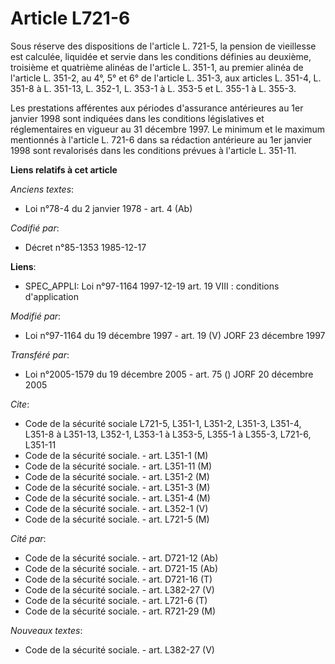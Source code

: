 # Article L721-6

Sous réserve des dispositions de l'article L. 721-5, la pension de vieillesse est calculée, liquidée et servie dans les
conditions définies au deuxième, troisième et quatrième alinéas de l'article L. 351-1, au premier alinéa de l'article L.
351-2, au 4°, 5° et 6° de l'article L. 351-3, aux articles L. 351-4, L. 351-8 à L. 351-13, L. 352-1, L. 353-1 à L. 353-5 et
L. 355-1 à L. 355-3.

Les prestations afférentes aux périodes d'assurance antérieures au 1er janvier 1998 sont indiquées dans les conditions
législatives et réglementaires en vigueur au 31 décembre 1997. Le minimum et le maximum mentionnés à l'article L. 721-6 dans
sa rédaction antérieure au 1er janvier 1998 sont revalorisés dans les conditions prévues à l'article L. 351-11.

**Liens relatifs à cet article**

_Anciens textes_:

  - Loi n°78-4 du 2 janvier 1978 - art. 4 (Ab)

_Codifié par_:

  - Décret n°85-1353 1985-12-17

**Liens**:

  - SPEC_APPLI: Loi n°97-1164 1997-12-19 art. 19 VIII : conditions d'application

_Modifié par_:

  - Loi n°97-1164 du 19 décembre 1997 - art. 19 (V) JORF 23 décembre 1997

_Transféré par_:

  - Loi n°2005-1579 du 19 décembre 2005 - art. 75 () JORF 20 décembre 2005

_Cite_:

  - Code de la sécurité sociale L721-5, L351-1, L351-2, L351-3, L351-4, L351-8 à L351-13, L352-1, L353-1 à L353-5, L355-1 à L355-3, L721-6, L351-11
  - Code de la sécurité sociale. - art. L351-1 (M)
  - Code de la sécurité sociale. - art. L351-11 (M)
  - Code de la sécurité sociale. - art. L351-2 (M)
  - Code de la sécurité sociale. - art. L351-3 (M)
  - Code de la sécurité sociale. - art. L351-4 (M)
  - Code de la sécurité sociale. - art. L352-1 (V)
  - Code de la sécurité sociale. - art. L721-5 (M)

_Cité par_:

  - Code de la sécurité sociale. - art. D721-12 (Ab)
  - Code de la sécurité sociale. - art. D721-15 (Ab)
  - Code de la sécurité sociale. - art. D721-16 (T)
  - Code de la sécurité sociale. - art. L382-27 (V)
  - Code de la sécurité sociale. - art. L721-6 (T)
  - Code de la sécurité sociale. - art. R721-29 (M)

_Nouveaux textes_:

  - Code de la sécurité sociale. - art. L382-27 (V)
